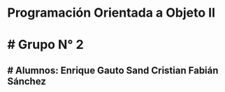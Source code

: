 # Programación Orientada a Objeto II

<h1> # Grupo N° 2
  <h2> # Alumnos: Enrique Gauto Sand
                  Cristian Fabián Sánchez
